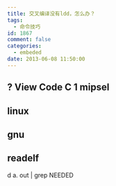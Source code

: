 ```yaml
---
title: 交叉编译没有ldd，怎么办？
tags:
  - 命令技巧
id: 1867
comment: false
categories:
  - embeded
date: 2013-06-08 11:50:00
---
```


?
View Code
C
1
mipsel
-
linux
-
gnu
-
readelf
-
d a.
out
|
grep NEEDED